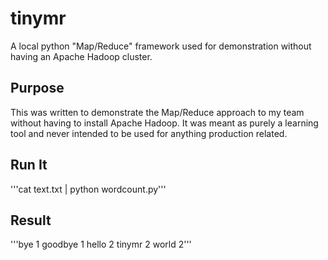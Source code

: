 tinymr
======

A local python "Map/Reduce" framework used for demonstration without having an Apache Hadoop cluster.

Purpose
-------
This was written to demonstrate the Map/Reduce approach to my team without having to install Apache Hadoop.  It was meant as purely a learning tool and never intended to be used for anything production related.

Run It
------
'''cat text.txt | python wordcount.py'''	


Result
------
'''bye	1
goodbye	1
hello	2
tinymr	2
world	2'''

